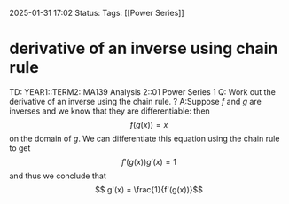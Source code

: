 2025-01-31 17:02
Status: 
Tags: [[Power Series]]
# derivative of an inverse using chain rule

TD: YEAR1::TERM2::MA139 Analysis 2::01 Power Series 1
Q: Work out the derivative of an inverse using the chain rule.
?
A:Suppose $f$ and $g$ are inverses and we know that they are differentiable: then $$ f(g(x))=x$$on the domain of $g$. We can differentiate this equation using the chain rule to get$$ f'(g(x)) g'(x) = 1 $$and thus we conclude that  
$$ g'(x) = \frac{1}{f'(g(x))}$$
<!--ID: 1738343081585-->

